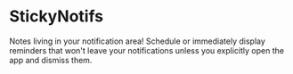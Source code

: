 # StickyNotifs

Notes living in your notification area! Schedule or immediately display reminders that won't leave your notifications unless you explicitly open the app and dismiss them.
